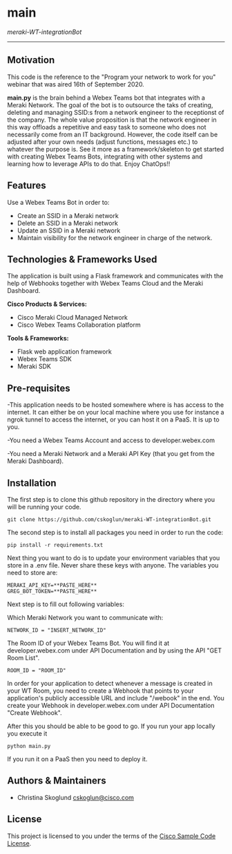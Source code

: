 # main

*meraki-WT-integrationBot*

---

## Motivation

This code is the reference to the "Program your network to work for you" webinar that was aired 16th of September 2020.  

**main.py** is the brain behind a Webex Teams bot that integrates with a Meraki Network. The goal of the bot is to outsource the taks of creating, deleting and managing SSID:s from a network engineer to the receptionst of the company. The whole value proposition is that the network engineer in this way offloads a repetitive and easy task to someone who does not necessarily come from an IT background. However, the code itself can be adjusted after your own needs (adjust functions, messages etc.) to whatever the purpose is. See it more as a framework/skeleton to get started with creating Webex Teams Bots, integrating with other systems and learning how to leverage APIs to do that. Enjoy ChatOps!! 

## Features

Use a Webex Teams Bot in order to: 

- Create an SSID in a Meraki network
- Delete an SSID in a Meraki network
- Update an SSID in a Meraki network
- Maintain visibility for the network engineer in charge of the network. 

## Technologies & Frameworks Used

The application is built using a Flask framework and communicates with the help of Webhooks together with Webex Teams Cloud and the Meraki Dashboard. 

**Cisco Products & Services:**

- Cisco Meraki Cloud Managed Network
- Cisco Webex Teams Collaboration platform

**Tools & Frameworks:**

- Flask web application framework
- Webex Teams SDK
- Meraki SDK

## Pre-requisites

-This application needs to be hosted somewhere where is has access to the internet. It can either be on your local machine where you use for instance a ngrok tunnel to access the internet, or you can host it on a PaaS. It is up to you.

-You need a Webex Teams Account and access to developer.webex.com

-You need a Meraki Network and a Meraki API Key (that you get from the Meraki Dashboard).

## Installation

The first step is to clone this github repository in the directory where you will be running your code. 

```
git clone https://github.com/cskoglun/meraki-WT-integrationBot.git
```
The second step is to install all packages you need in order to run the code: 
```
pip install -r requirements.txt
```
Next thing you want to do is to update your environment variables that you store in a .env file. Never share these keys with anyone. The variables you need to store are: 

```
MERAKI_API_KEY=**PASTE_HERE**
GREG_BOT_TOKEN=**PASTE_HERE**
```
Next step is to fill out following variables: 

Which Meraki Network you want to communicate with: 
```
NETWORK_ID = "INSERT_NETWORK_ID" 
```

The Room ID of your Webex Teams Bot. You will find it at developer.webex.com under API Documentation and by using the API "GET Room List". 
```
ROOM_ID = "ROOM_ID"
```

In order for your application to detect whenever a message is created in your WT Room, you need to create a Webhook that points to your application's publicly accessible URL and include "/webook" in the end. You create your Webhook in developer.webex.com under API Documentation "Create Webhook". 

After this you should be able to be good to go. If you run your app locally you execute it

````
python main.py

````
If you run it on a PaaS then you need to deploy it. 

## Authors & Maintainers

- Christina Skoglund <cskoglun@cisco.com>

## License

This project is licensed to you under the terms of the [Cisco Sample
Code License](./LICENSE).
